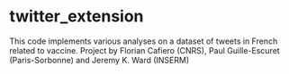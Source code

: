 # twitter_extension

This code implements various analyses on a dataset of tweets in French related to vaccine. Project by Florian Cafiero (CNRS), Paul Guille-Escuret (Paris-Sorbonne) and Jeremy K. Ward (INSERM)
